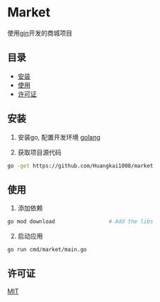 # Market

使用[gin](https://github.com/gin-gonic/gin)开发的商城项目
## 目录

- [安装](#安装)
- [使用](#使用)
- [许可证](#许可证)

## 安装
1. 安装go, 配置开发环境
[golang](https://github.com/golang/go)

2. 获取项目源代码
```bash
go -get https://github.com/Huangkai1008/market
```

## 使用
1. 添加依赖
```bash
go mod download                 # Add the libs
```

2. 启动应用
```bash
go run cmd/market/main.go
```

## 许可证
[MIT](https://www.mit-license.org/)
    
